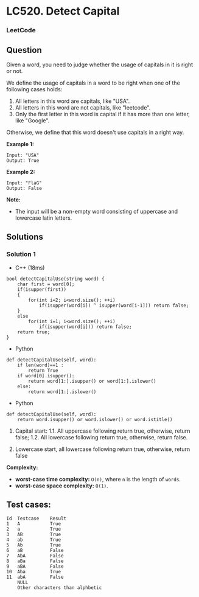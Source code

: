 # LC520. Detect Capital

### LeetCode

## Question

Given a word, you need to judge whether the usage of capitals in it is right or not.

We define the usage of capitals in a word to be right when one of the following cases holds:

1.	All letters in this word are capitals, like "USA".
2.	All letters in this word are not capitals, like "leetcode".
3.	Only the first letter in this word is capital if it has more than one letter, like "Google".

Otherwise, we define that this word doesn't use capitals in a right way.

**Example 1:**

```
Input: "USA"
Output: True
```

**Example 2:**
```
Input: "FlaG"
Output: False
```

**Note:** 

* The input will be a non-empty word consisting of uppercase and lowercase latin letters.

## Solutions

### Solution 1

* C++ (18ms)
```
bool detectCapitalUse(string word) {
    char first = word[0];
    if(isupper(first))
    {
        for(int i=2; i<word.size(); ++i)
            if(isupper(word[i]) ^ isupper(word[i-1])) return false;
    }
    else
        for(int i=1; i<word.size(); ++i)
            if(isupper(word[i])) return false;
    return true;
}
```

* Python
```
def detectCapitalUse(self, word):
    if len(word)==1 :
        return True
    if word[0].isupper():
        return word[1:].isupper() or word[1:].islower()
    else:
        return word[1:].islower()
```

* Python
```
def detectCapitalUse(self, word):
    return word.isupper() or word.islower() or word.istitle()
```

1. Capital start:
1.1. All uppercase following return true, otherwise, return false;
1.2. All lowercase following return true, otherwise, return false.

2. Lowercase start, all lowercase following return true, otherwise, return false

**Complexity:**

* **worst-case time complexity:** `O(n)`, where `n` is the length of `words`.
* **worst-case space complexity:** `O(1)`.


## Test cases:
```
Id	Testcase	Result
1	A	        True
2	a	        True
3	AB	        True
4	ab	        True
5	Ab	        True
6	aB	        False
7	AbA	        False
8	aBa	        False
9	aBA	        False
10	Aba	        True
11	abA	        False
	NULL	
	Other characters than alphbetic	
```		

